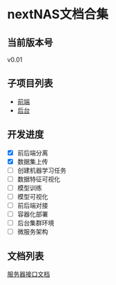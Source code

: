 # nextNAS文档合集
## 当前版本号
v0.01

## 子项目列表
- [前端](https://github.com/next-NAS/frontend)
- [后台](https://github.com/next-NAS/backend)

## 开发进度
- [x] 前后端分离  
- [x] 数据集上传  
- [ ] 创建机器学习任务  
- [ ] 数据特征可视化  
- [ ] 模型训练  
- [ ] 模型可视化  
- [ ] 前后端对接  
- [ ] 容器化部署  
- [ ] 后台集群环境  
- [ ] 微服务架构  

## 文档列表
[服务器接口文档](https://github.com/next-NAS/documents/blob/master/interface.md)